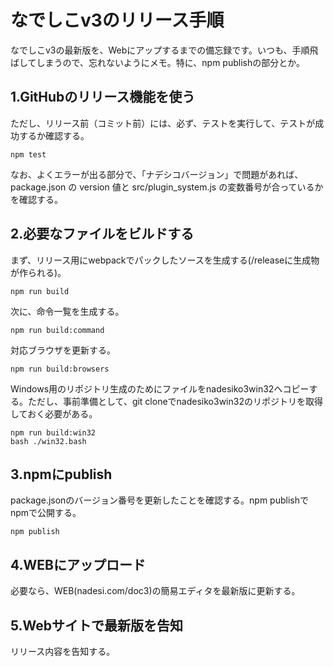 # なでしこv3のリリース手順

なでしこv3の最新版を、Webにアップするまでの備忘録です。いつも、手順飛ばしてしまうので、忘れないようにメモ。特に、npm publishの部分とか。

## 1.GitHubのリリース機能を使う

ただし、リリース前（コミット前）には、必ず、テストを実行して、テストが成功するか確認する。

```
npm test
```

なお、よくエラーが出る部分で、「ナデシコバージョン」で問題があれば、package.json の version 値と src/plugin_system.js の変数番号が合っているかを確認する。

## 2.必要なファイルをビルドする

まず、リリース用にwebpackでパックしたソースを生成する(/releaseに生成物が作られる)。

```
npm run build
```

次に、命令一覧を生成する。

```
npm run build:command
```

対応ブラウザを更新する。

```
npm run build:browsers
```

Windows用のリポジトリ生成のためにファイルをnadesiko3win32へコピーする。ただし、事前準備として、git cloneでnadesiko3win32のリポジトリを取得しておく必要がある。

```
npm run build:win32
bash ./win32.bash
```

## 3.npmにpublish

package.jsonのバージョン番号を更新したことを確認する。npm publishでnpmで公開する。

```
npm publish
```

## 4.WEBにアップロード

必要なら、WEB(nadesi.com/doc3)の簡易エディタを最新版に更新する。

## 5.Webサイトで最新版を告知

リリース内容を告知する。



